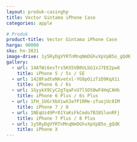 ```yaml
---
layout: produk-casinghp
title: Vector Gintama iPhone Case
categories: apple

# Produk
product-title: Vector Gintama iPhone Case
harga: 90000
sku: hn-3831
image-drive: 1y5RyDgVYRTnMnqNmDGhvXpVpB5o_gQdK
gallery:
  - url: 14ATWi6esTrs5KX5VB0ULbG1xJ7EE2pw8
    title: iPhone 5 / 5s / SE
  - url: 1428FadteNkvetxl-YG8pOizTzD9KqX1i
    title: iPhone 6 / 6s
  - url: 1GyykX9CyC2gTqaFxU7lSOS0wF4HqCAHk
    title: iPhone 6 Plus / 6s Plus
  - url: 1FH_1UGrXbXiwX3afP1RMe-zfuojUc8IM
    title: iPhone 7 / 8
  - url: 1NEqUz49Pr01YaKsFkCmdo7B38SlonRFj
    title: iPhone 7 Plus / 8 Plus
  - url: 1y5RyDgVYRTnMnqNmDGhvXpVpB5o_gQdK
    title: iPhone X
---
```

